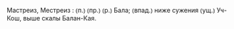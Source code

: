 ---
---

Мастреиз, Местреиз
: ⦅п.⦆ ⦅пр.⦆ ⦅р.⦆ Бала; ⦅впад.⦆ ниже сужения ⦅ущ.⦆ Уч-Кош, выше скалы Балан-Кая.
